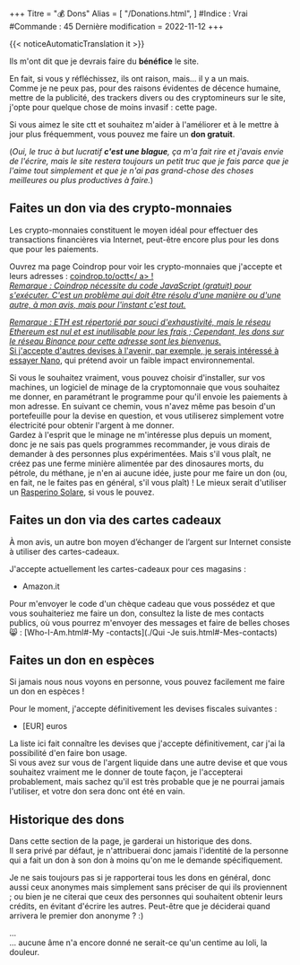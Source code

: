 +++
Titre = "💰 Dons"
Alias ​​= [
  "/Donations.html",
]
#Indice : Vrai
#Commande : 45
Dernière modification = 2022-11-12
+++

{{< noticeAutomaticTranslation it >}}



Ils m'ont dit que je devrais faire du **bénéfice** le site.

En fait, si vous y réfléchissez, ils ont raison, mais... il y a un mais.  
Comme je ne peux pas, pour des raisons évidentes de décence humaine, mettre de la publicité, des trackers divers ou des cryptomineurs sur le site, j'opte pour quelque chose de moins invasif : cette page.

Si vous aimez le site ctt et souhaitez m'aider à l'améliorer et à le mettre à jour plus fréquemment, vous pouvez me faire un **don gratuit**.

(_Oui, le truc à but lucratif **c'est une blague**, ça m'a fait rire et j'avais envie de l'écrire, mais le site restera toujours un petit truc que je fais parce que je l'aime tout simplement et que je n'ai pas grand-chose des choses meilleures ou plus productives à faire._)

## Faites un don via des crypto-monnaies

Les crypto-monnaies constituent le moyen idéal pour effectuer des transactions financières via Internet, peut-être encore plus pour les dons que pour les paiements.

Ouvrez ma page Coindrop pour voir les crypto-monnaies que j'accepte et leurs adresses : <a href="https://coindrop.to/octt" target="_blank" rel="noopener nofollow">coindrop.to/octt</ a> !  
_Remarque : Coindrop nécessite du code JavaScript (gratuit) pour s'exécuter. C'est un problème qui doit être résolu d'une manière ou d'une autre, à mon avis, mais pour l'instant c'est tout._

_Remarque : ETH est répertorié par souci d'exhaustivité, mais le réseau Ethereum est nul et est inutilisable pour les frais ; Cependant, les dons sur le réseau Binance pour cette adresse sont les bienvenus._  
Si j'accepte d'autres devises à l'avenir, par exemple, je serais intéressé à essayer [Nano](https://nano.org), qui prétend avoir un faible impact environnemental.

Si vous le souhaitez vraiment, vous pouvez choisir d'installer, sur vos machines, un logiciel de minage de la cryptomonnaie que vous souhaitez me donner, en paramétrant le programme pour qu'il envoie les paiements à mon adresse. En suivant ce chemin, vous n'avez même pas besoin d'un portefeuille pour la devise en question, et vous utiliserez simplement votre électricité pour obtenir l'argent à me donner.  
Gardez à l'esprit que le minage ne m'intéresse plus depuis un moment, donc je ne sais pas quels programmes recommander, je vous dirais de demander à des personnes plus expérimentées. Mais s'il vous plaît, ne créez pas une ferme minière alimentée par des dinosaures morts, du pétrole, du méthane, je n'en ai aucune idée, juste pour me faire un don (ou, en fait, ne le faites pas en général, s'il vous plaît) ! Le mieux serait d'utiliser un [Rasperino Solare](./Posts/2022-06-23-0000-Rasperino-Solare-ed-Altri-Esperimenti-Andati-a-Male.html), si vous le pouvez.

## Faites un don via des cartes cadeaux

À mon avis, un autre bon moyen d’échanger de l’argent sur Internet consiste à utiliser des cartes-cadeaux.

J'accepte actuellement les cartes-cadeaux pour ces magasins :

- Amazon.it

Pour m'envoyer le code d'un chèque cadeau que vous possédez et que vous souhaiteriez me faire un don, consultez la liste de mes contacts publics, où vous pourrez m'envoyer des messages et faire de belles choses 😸 : [Who-I-Am.html#-My -contacts](./Qui -Je suis.html#-Mes-contacts)

## Faites un don en espèces

Si jamais nous nous voyons en personne, vous pouvez facilement me faire un don en espèces !

Pour le moment, j'accepte définitivement les devises fiscales suivantes :

- [EUR] euros

La liste ici fait connaître les devises que j'accepte définitivement, car j'ai la possibilité d'en faire bon usage.  
Si vous avez sur vous de l'argent liquide dans une autre devise et que vous souhaitez vraiment me le donner de toute façon, je l'accepterai probablement, mais sachez qu'il est très probable que je ne pourrai jamais l'utiliser, et votre don sera donc ont été en vain.

## Historique des dons

Dans cette section de la page, je garderai un historique des dons.  
Il sera privé par défaut, je n'attribuerai donc jamais l'identité de la personne qui a fait un don à son don à moins qu'on me le demande spécifiquement.

Je ne sais toujours pas si je rapporterai tous les dons en général, donc aussi ceux anonymes mais simplement sans préciser de qui ils proviennent ; ou bien je ne citerai que ceux des personnes qui souhaitent obtenir leurs crédits, en évitant d'écrire les autres. Peut-être que je déciderai quand arrivera le premier don anonyme ? :)

...  
<classe de code='NoCode'>
... aucune âme n'a encore donné ne serait-ce qu'un centime au loli, la douleur.
</code>